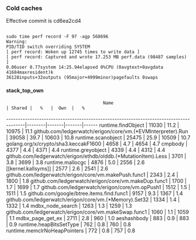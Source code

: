 ### Cold caches
Effective commit is cd6ea2cd4

```
```
```
sudo time perf record -F 97 -agp 568696
Warning:
PID/TID switch overriding SYSTEM
[ perf record: Woken up 12745 times to write data ]
[ perf record: Captured and wrote 17.253 MB perf.data (98487 samples) ]
0.06user 0.77system 14:25.94elapsed 0%CPU (0avgtext+0avgdata 41684maxresident)k
36128inputs+32outputs (95major+4999minor)pagefaults 0swaps
```

#### stack_top_own

                                         Name                                         | Shared |   %   |  Own  |   %
--------------------------------------------------------------------------------------|--------|-------|-------|------
runtime.findObject                                                                    |  11030 |  11.2 | 10975 |  11.1
github.com/ledgerwatch/erigon/core/vm.(*EVMInterpreter).Run                           |  39058 |  39.7 | 10603 |  10.8
runtime.scanobject                                                                    |  25475 |  25.9 | 10509 |  10.7
golang.org/x/crypto/sha3.keccakF1600                                                  |   4658 |   4.7 |  4654 |   4.7
cmpbody                                                                               |   4377 |   4.4 |  4371 |   4.4
runtime.greyobject                                                                    |   4339 |   4.4 |  4312 |   4.4
github.com/ledgerwatch/erigon/ethdb/olddb.(*MutationItem).Less                        |   3701 |   3.8 |  3699 |   3.8
runtime.mallocgc                                                                      |   4876 |   5.0 |  2556 |   2.6
[[kernel.kallsyms]]                                                                   |   2577 |   2.6 |  2541 |   2.6
github.com/ledgerwatch/erigon/core/vm.makePush.func1                                  |   2343 |   2.4 |  1800 |   1.8
github.com/ledgerwatch/erigon/core/vm.makeDup.func1                                   |   1700 |   1.7 |  1699 |   1.7
github.com/ledgerwatch/erigon/core/vm.opPush1                                         |   1512 |   1.5 |  1511 |   1.5
github.com/google/btree.items.find.func1                                              |   9157 |   9.3 |  1367 |   1.4
github.com/ledgerwatch/erigon/core/vm.(*Memory).Set32                                 |   1334 |   1.4 |  1332 |   1.4
mdbx_node_search                                                                      |   1263 |   1.3 |  1259 |   1.3
github.com/ledgerwatch/erigon/core/vm.makeSwap.func1                                  |   1060 |   1.1 |  1059 |   1.1
mdbx_page_get_ex                                                                      |   2711 |   2.8 |   960 |   1.0
aeshashbody                                                                           |    883 |   0.9 |   883 |   0.9
runtime.heapBitsSetType                                                               |    762 |   0.8 |   760 |   0.8
runtime.memclrNoHeapPointers                                                          |    772 |   0.8 |   757 |   0.8
